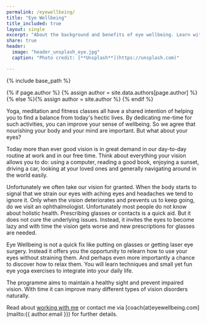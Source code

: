 ```yaml
---
permalink: /eyewellbeing/
title: "Eye Wellbeing"
title_included: true
layout: single
excerpt: "About the background and benefits of eye wellbeing. Learn with me how to maintain a healthy sight, as well as to prevent and improve vision disorders naturally."
share: true
header:
  image: "header_unsplash_eye.jpg"
  caption: "Photo credit: [**Unsplash**](https://unsplash.com)"

---
```


{% include base_path %}

{% if page.author %}
  {% assign author = site.data.authors[page.author] %}{% else %}{% assign author = site.author %}
{% endif %}

[comment]: <> (TODO: Add a nice header?)

Yoga, meditation and fitness classes all have a shared intention of helping you to find a balance from today's hectic lives. By dedicating me-time for such activities, you can improve your sense of wellbeing. 
So we agree that nourishing your body and your mind are important. But what about your eyes? 

Today more than ever good vision is in great demand in our day-to-day routine at work and in our free time. 
Think about everything your vision allows you to do: using a computer, reading a good book, enjoying a sunset, driving a car, looking at your loved ones and generally navigating around in the world easily.

Unfortunately we often take our vision for granted. When the body starts to signal that we strain our eyes with aching eyes and headaches we tend to ignore it. Only when the vision deteriorates and prevents us to keep going, do we visit an ophthalmologist. Unfortunately most people do not know about holistic health. Prescribing glasses or contacts is a quick aid. But it does not cure the underlying issues. Instead, it invites the eyes to become lazy and with time the vision gets worse and new prescriptions for glasses are needed.

[comment]: <> (read more on extra blog post)

Eye Wellbeing is not a quick fix like putting on glasses or getting laser eye surgery. Instead it offers you the opportunity to relearn how to use your eyes without straining them. And perhaps even more importantly a chance to discover how to relax them. You will learn techniques and small yet fun eye yoga exercises to integrate into your daily life.


The programme aims to maintain a healthy sight and prevent impaired vision. With time it can improve many different types of vision disorders naturally.


Read about [working with me](/coaching) or contact me via [coach(at)eyewellbeing.com](mailto:{{ author.email }}) for further details.



[comment]: <> (Add link about food)

[comment]: <> (Add some research link to read further on this)


[comment]: <> (You can read more about my own journey to a healthy and vital vision [here].)

